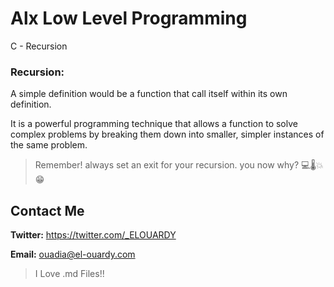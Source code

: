 # Alx Low Level Programming
C - Recursion

### Recursion:
A simple definition would be a function that call itself within its own definition.

It is a powerful programming technique that allows a function to solve complex problems by breaking them down into smaller, simpler instances of the same problem.

> Remember! always set an exit for your recursion. you now why? 💻🌡️💥😁

## Contact Me
**Twitter:** https://twitter.com/_ELOUARDY

**Email:** ouadia@el-ouardy.com

> I Love .md Files!!

